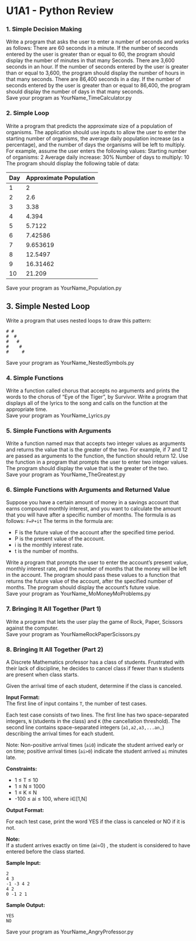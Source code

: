 # U1A1 - Python Review

### 1. Simple Decision Making
Write a program that asks the user to enter a number of seconds and works as follows:
There are 60 seconds in a minute. If the number of seconds entered by the user is greater
than or equal to 60, the program should display the number of minutes in that many
Seconds.
There are 3,600 seconds in an hour. If the number of seconds entered by the user is
greater than or equal to 3,600, the program should display the number of hours in that
many seconds.
There are 86,400 seconds in a day. If the number of seconds entered by the user is
greater than or equal to 86,400, the program should display the number of days in that
many seconds.  
Save your program as YourName_TimeCalculator.py

### 2. Simple Loop
Write a program that predicts the approximate size of a population of organisms. The application should use inputs to allow the user to enter the starting number of organisms, the average daily population increase (as a percentage), and the number of days the organisms will be left to multiply. For example, assume the user enters the following values:
Starting number of organisms: 2
Average daily increase: 30%
Number of days to multiply: 10
The program should display the following table of data:

| Day | Approximate Population |
| --- | ---------------------- |
| 1   | 2                      |
| 2   | 2.6                    |
| 3   | 3.38                   |
| 4   | 4.394                  |
| 5   | 5.7122                 |
| 6   | 7.42586                |
| 7   | 9.653619               |
| 8   | 12.5497                |
| 9   | 16.31462               |
| 10  | 21.209                 |

Save your program as YourName_Population.py

## 3. Simple Nested Loop
Write a program that uses nested loops to draw this pattern:
```##
# #
#  #
#   #
#    #
#     #
```
Save your program as YourName_NestedSymbols.py

### 4. Simple Functions
Write a function called chorus that accepts no arguments and prints the words to the chorus of “Eye of the Tiger”, by Survivor. Write a program that displays all of the lyrics to the song and calls on the function at the appropriate time.  
Save your program as YourName_Lyrics.py

### 5. Simple Functions with Arguments
Write a function named max that accepts two integer values as arguments and returns the
value that is the greater of the two. For example, if 7 and 12 are passed as arguments to
the function, the function should return 12. Use the function in a program that prompts the
user to enter two integer values. The program should display the value that is the greater
of the two.  
Save your program as YourName_TheGreatest.py

### 6. Simple Functions with Arguments and Returned Value
Suppose you have a certain amount of money in a savings account that earns compound
monthly interest, and you want to calculate the amount that you will have after a specific
number of months. The formula is as follows:
`F=P+it`
The terms in the formula are:
- F is the future value of the account after the specified time period.
- P is the present value of the account.
- i is the monthly interest rate.
- t is the number of months.

Write a program that prompts the user to enter the account’s present value, monthly interest
rate, and the number of months that the money will be left in the account. The program
should pass these values to a function that returns the future value of the account, after the
specified number of months. The program should display the account’s future value.  
Save your program as YourName_MoMoneyMoProblems.py


### 7. Bringing It All Together (Part 1)
Write a program that lets the user play the game of Rock, Paper, Scissors against the computer.  
Save your program as YourNameRockPaperScissors.py

### 8. Bringing It All Together (Part 2)
A Discrete Mathematics professor has a class of  students. Frustrated with their lack of discipline, he decides to cancel class if fewer than `N` students are present when class starts.

Given the arrival time of each student, determine if the class is canceled.

**Input Format:**  
The first line of input contains `T`, the number of test cases.

Each test case consists of two lines. The first line has two space-separated integers, `N` (students in the class) and `K` (the cancellation threshold). The second line contains space-separated integers (`a1,a2,a3,...an,`) describing the arrival times for each student.

Note: Non-positive arrival times (`ai0`) indicate the student arrived early or on time; positive arrival times (`ai>0`) indicate the student arrived `ai` minutes late.

**Constraints:**
- 1 ≤ T ≤ 10
- 1 ≤ N ≤ 1000
- 1 ≤ K ≤ N
- -100 ≤ ai ≤ 100, where i∈[1,N]

**Output Format:**

For each test case, print the word YES if the class is canceled or NO if it is not.

**Note:**   
If a student arrives exactly on time (ai=0) , the student is considered to have entered before the class started.

**Sample Input:**
```
2
4 3
-1 -3 4 2
4 2
0 -1 2 1
```
**Sample Output:**
```
YES
NO
```
Save your program as YourName_AngryProfessor.py
